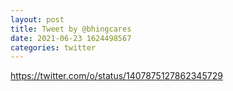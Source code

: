 ```yaml
--- 
layout: post 
title: Tweet by @bhingcares 
date: 2021-06-23 1624498567 
categories: twitter 
--- 
```

https://twitter.com/o/status/1407875127862345729